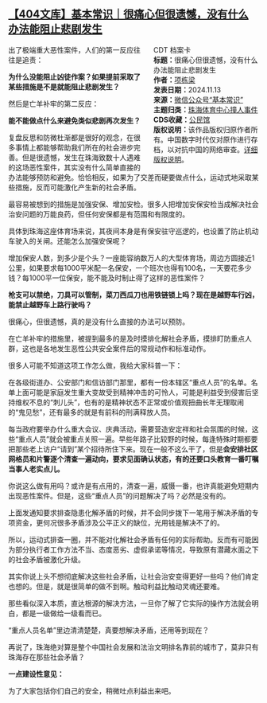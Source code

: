 <!--1731498814000-->
[【404文库】基本常识｜很痛心但很遗憾，没有什么办法能阻止悲剧发生](https://chinadigitaltimes.net/chinese/713043.html)
------

<div style="width:42%;float:right;padding-left:20px;"><div class="su-spoiler su-spoiler-style-fancy su-spoiler-icon-chevron-circle su-spoiler-closed" data-scroll-offset="0" data-anchor-in-url="no"><div class="su-spoiler-title" tabindex="0" role="button"><span class="su-spoiler-icon"></span>CDT 档案卡</div><div class="su-spoiler-content su-u-clearfix su-u-trim"><strong>标题：</strong>很痛心但很遗憾，没有什么办法能阻止悲剧发生<br><strong>作者：</strong><a href="https://chinadigitaltimes.net/space/基本常识" target="_blank">项栋梁</a><br><strong>发表日期：</strong>2024.11.13<br><strong>来源：</strong><a href="https://mp.weixin.qq.com/s/oNoHmMmZjBTRjG5pZz4n5g" target="_blank">微信公众号“基本常识”</a><br><strong>主题归类：</strong><a href="https://chinadigitaltimes.net/space/珠海体育中心撞人事件" target="_blank">珠海体育中心撞人事件</a><br><strong>CDS收藏：</strong><a href="https://chinadigitaltimes.net/space/%E5%85%AC%E6%B0%91%E9%A6%86" target="_blank" rel="noopener">公民馆</a><br><strong>版权说明：</strong>该作品版权归原作者所有。中国数字时代仅对原作进行存档，以对抗中国的网络审查。<a href="https://chinadigitaltimes.net/chinese/copyright">详细版权说明</a>。</div></div></div><p>出了极端重大恶性案件，人们的第一反应往往是追责：</p><p><strong>为什么没能阻止凶徒作案？如果提前采取了某些措施是不是就能阻止悲剧发生？</strong></p><p>然后是亡羊补牢的第二反应：</p><p><strong>能不能做点什么来避免类似悲剧再次发生？</strong></p><p>复盘反思和防微杜渐都是很好的观念，在很多事情上都能够帮助我们所在的社会进步完善。但是很遗憾，发生在珠海致数十人遇难的这场恶性案件，其实没有什么简单直接的办法能够预防和避免。恰恰相反，如果为了交差而硬要做点什么，运动式地采取某些措施，反而可能激化产生新的社会矛盾。</p><p>最容易被想到的措施是加强安保、增加安检。很多人把增加安保安检当成解决社会治安问题的万能良药，但任何安保都是有范围和有限度的。</p><p>具体到珠海这座体育场来说，其夜间本身是有保安驻守巡逻的，也设置了防止机动车驶入的关闸。还能怎么加强安保呢？</p><p>增加保安人数，到多少是个头？一座能容纳数万人的大型体育场，周边方圆接近1公里，如果要求每1000平米配一名保安，一个班次也得有100名，一天要花多少钱？每1000平一位保安，能不能及时制止得了这样的恶性案件？</p><p><strong>枪支可以禁绝，刀具可以管制，菜刀西瓜刀也用铁链锁上吗？现在是越野车行凶，能禁止越野车上路行驶吗？</strong></p><p>很痛心，但很遗憾，真的是没有什么直接的办法可以预防。</p><p>在亡羊补牢的措施里，被提到最多的是及时摸排化解社会矛盾，摸排盯防重点人群，这也是各地发生恶性公共安全案件后的常规动作和标准动作。</p><p>很多人可能不知道这项工作怎么做，我给大家科普一下：</p><p>在各级街道办、公安部门和信访部门那里，都有一份本辖区“重点人员”的名单。名单上面可能是家庭发生重大变故受到精神冲击的可怜人，可能是利益受到侵害后坚持维权不息的“刺儿头”，也有的是精神状态不正常或价值观扭曲长年无理取闹的“鬼见愁”，还有最多的就是有前科的刑满释放人员。</p><p>每当政府要举办什么重大会议、庆典活动，需要营造安定祥和社会氛围的时候，这些“重点人员”就会被重点关照一遍。早些年路子比较野的时候，每逢特殊时期都要把那些老上访户“请到”某个招待所住下来。现在一般不这么干了，但是<strong>会安排社区网格员和片警逐个清查一遍动向，要求见面确认状态，有的还要口头教育一番叮嘱当事人老实点儿。</strong></p><p>你说这么做有用吗？或许是有点用的，清查一遍，威慑一番，也许真能避免短期内出现恶性案件。但是，这些“重点人员”的问题解决了吗？必然是没有的。</p><p>上面发通知要求排查隐患化解矛盾的时候，并不会同步拨下一笔用于解决矛盾的专项资金，更何况很多矛盾涉及公平正义的缺位，光用钱是解决不了的。</p><p>所以，运动式排查一圈，并不能对化解社会矛盾有任何的实际帮助。反而有可能因为部分执行者工作方法不当、态度恶劣、虚假承诺等情况，导致原有潜藏水面之下的社会矛盾被激化升级。</p><p>其实你说上头不想彻底解决这些社会矛盾，让社会治安变得更好一些吗？他们肯定也想的。但是，就是很简单的做不到啊。触动利益比触动灵魂还要难。</p><p>那些看似深入本质，直达根源的解决方法，一旦你了解了它实际的操作方法就会明白，都是一级做给一级看而已。</p><p>“重点人员名单”里边清清楚楚，真要想解决矛盾，还用等到现在？</p><p>再说了，珠海绝对算是整个中国社会发展和法治文明排名靠前的城市了，莫非只有珠海存在那些社会矛盾？</p><p><strong>一点建设性意见：</strong></p><p>为了大家包括你们自己的安全，稍微吐点利益出来吧。</p><div class="addtoany_share_save_container addtoany_content addtoany_content_bottom"><div class="a2a_kit a2a_kit_size_32 addtoany_list" data-a2a-url="https://chinadigitaltimes.net/chinese/713043.html" data-a2a-title="【404文库】基本常识｜很痛心但很遗憾，没有什么办法能阻止悲剧发生"><a class="a2a_button_facebook" href="https://www.addtoany.com/add_to/facebook?linkurl=https%3A%2F%2Fchinadigitaltimes.net%2Fchinese%2F713043.html&amp;linkname=%E3%80%90404%E6%96%87%E5%BA%93%E3%80%91%E5%9F%BA%E6%9C%AC%E5%B8%B8%E8%AF%86%EF%BD%9C%E5%BE%88%E7%97%9B%E5%BF%83%E4%BD%86%E5%BE%88%E9%81%97%E6%86%BE%EF%BC%8C%E6%B2%A1%E6%9C%89%E4%BB%80%E4%B9%88%E5%8A%9E%E6%B3%95%E8%83%BD%E9%98%BB%E6%AD%A2%E6%82%B2%E5%89%A7%E5%8F%91%E7%94%9F" title="Facebook" rel="nofollow noopener" target="_blank"></a><a class="a2a_button_twitter" href="https://www.addtoany.com/add_to/twitter?linkurl=https%3A%2F%2Fchinadigitaltimes.net%2Fchinese%2F713043.html&amp;linkname=%E3%80%90404%E6%96%87%E5%BA%93%E3%80%91%E5%9F%BA%E6%9C%AC%E5%B8%B8%E8%AF%86%EF%BD%9C%E5%BE%88%E7%97%9B%E5%BF%83%E4%BD%86%E5%BE%88%E9%81%97%E6%86%BE%EF%BC%8C%E6%B2%A1%E6%9C%89%E4%BB%80%E4%B9%88%E5%8A%9E%E6%B3%95%E8%83%BD%E9%98%BB%E6%AD%A2%E6%82%B2%E5%89%A7%E5%8F%91%E7%94%9F" title="Twitter" rel="nofollow noopener" target="_blank"></a><a class="a2a_button_telegram" href="https://www.addtoany.com/add_to/telegram?linkurl=https%3A%2F%2Fchinadigitaltimes.net%2Fchinese%2F713043.html&amp;linkname=%E3%80%90404%E6%96%87%E5%BA%93%E3%80%91%E5%9F%BA%E6%9C%AC%E5%B8%B8%E8%AF%86%EF%BD%9C%E5%BE%88%E7%97%9B%E5%BF%83%E4%BD%86%E5%BE%88%E9%81%97%E6%86%BE%EF%BC%8C%E6%B2%A1%E6%9C%89%E4%BB%80%E4%B9%88%E5%8A%9E%E6%B3%95%E8%83%BD%E9%98%BB%E6%AD%A2%E6%82%B2%E5%89%A7%E5%8F%91%E7%94%9F" title="Telegram" rel="nofollow noopener" target="_blank"></a><a class="a2a_button_reddit" href="https://www.addtoany.com/add_to/reddit?linkurl=https%3A%2F%2Fchinadigitaltimes.net%2Fchinese%2F713043.html&amp;linkname=%E3%80%90404%E6%96%87%E5%BA%93%E3%80%91%E5%9F%BA%E6%9C%AC%E5%B8%B8%E8%AF%86%EF%BD%9C%E5%BE%88%E7%97%9B%E5%BF%83%E4%BD%86%E5%BE%88%E9%81%97%E6%86%BE%EF%BC%8C%E6%B2%A1%E6%9C%89%E4%BB%80%E4%B9%88%E5%8A%9E%E6%B3%95%E8%83%BD%E9%98%BB%E6%AD%A2%E6%82%B2%E5%89%A7%E5%8F%91%E7%94%9F" title="Reddit" rel="nofollow noopener" target="_blank"></a><a class="a2a_button_whatsapp" href="https://www.addtoany.com/add_to/whatsapp?linkurl=https%3A%2F%2Fchinadigitaltimes.net%2Fchinese%2F713043.html&amp;linkname=%E3%80%90404%E6%96%87%E5%BA%93%E3%80%91%E5%9F%BA%E6%9C%AC%E5%B8%B8%E8%AF%86%EF%BD%9C%E5%BE%88%E7%97%9B%E5%BF%83%E4%BD%86%E5%BE%88%E9%81%97%E6%86%BE%EF%BC%8C%E6%B2%A1%E6%9C%89%E4%BB%80%E4%B9%88%E5%8A%9E%E6%B3%95%E8%83%BD%E9%98%BB%E6%AD%A2%E6%82%B2%E5%89%A7%E5%8F%91%E7%94%9F" title="WhatsApp" rel="nofollow noopener" target="_blank"></a><a class="a2a_button_email" href="https://www.addtoany.com/add_to/email?linkurl=https%3A%2F%2Fchinadigitaltimes.net%2Fchinese%2F713043.html&amp;linkname=%E3%80%90404%E6%96%87%E5%BA%93%E3%80%91%E5%9F%BA%E6%9C%AC%E5%B8%B8%E8%AF%86%EF%BD%9C%E5%BE%88%E7%97%9B%E5%BF%83%E4%BD%86%E5%BE%88%E9%81%97%E6%86%BE%EF%BC%8C%E6%B2%A1%E6%9C%89%E4%BB%80%E4%B9%88%E5%8A%9E%E6%B3%95%E8%83%BD%E9%98%BB%E6%AD%A2%E6%82%B2%E5%89%A7%E5%8F%91%E7%94%9F" title="Email" rel="nofollow noopener" target="_blank"></a><a class="a2a_button_copy_link" href="https://www.addtoany.com/add_to/copy_link?linkurl=https%3A%2F%2Fchinadigitaltimes.net%2Fchinese%2F713043.html&amp;linkname=%E3%80%90404%E6%96%87%E5%BA%93%E3%80%91%E5%9F%BA%E6%9C%AC%E5%B8%B8%E8%AF%86%EF%BD%9C%E5%BE%88%E7%97%9B%E5%BF%83%E4%BD%86%E5%BE%88%E9%81%97%E6%86%BE%EF%BC%8C%E6%B2%A1%E6%9C%89%E4%BB%80%E4%B9%88%E5%8A%9E%E6%B3%95%E8%83%BD%E9%98%BB%E6%AD%A2%E6%82%B2%E5%89%A7%E5%8F%91%E7%94%9F" title="Copy Link" rel="nofollow noopener" target="_blank"></a><a class="a2a_dd addtoany_share_save addtoany_share" href="https://www.addtoany.com/share"></a></div></div>
